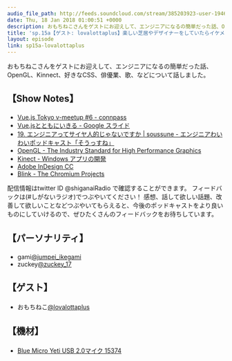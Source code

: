 ```yaml
---
audio_file_path: http://feeds.soundcloud.com/stream/385203923-user-194620696-sp15a-lovalottaplus.mp3
date: Thu, 18 Jan 2018 01:00:51 +0000
description: おもちねこさんをゲストにお迎えして、エンジニアになるの簡単だった話、OpenGL、Kinnect、好きなCSS、俳優業、歌、などについて話しました。
title: 'sp.15a【ゲスト: lovalottaplus】楽しい芝居やデザイナーをしていたらイケメンエンジニアになっていた話'
layout: episode
link: sp15a-lovalottaplus
---
```


<p><span>おもちねこさんをゲストにお迎えして、エンジニアになるの簡単だった話、OpenGL、Kinnect、好きなCSS、俳優業、歌、などについて話しました。</span></p>
<h2>
  <p>【Show Notes】</p>
</h2>
<ul>
  <li><a href="https://vuejs-meetup.connpass.com/event/69761/" target="_blank">Vue.js Tokyo v-meetup #6 - connpass</a></li>
  <li><a href="https://docs.google.com/presentation/d/1s1clv2XmtQRI6izjbsWJjpkYrfk0ALUEuKVoaPVwjwg" target="_blank">Vue.jsとともにいきる - Google スライド</a></li>
  <li><a href="https://soussune.com/episode/19" target="_blank">19. エンジニアってサイヤ人的じゃないですか | soussune - エンジニアわいわいポッドキャスト「そうっすね」</a></li>
  <li><a href="https://www.opengl.org/" target="_blank">OpenGL - The Industry Standard for High Performance Graphics</a></li>
  <li><a href="https://developer.microsoft.com/ja-jp/windows/kinect" target="_blank">Kinect - Windows アプリの開発</a></li>
  <li><a href="http://www.adobe.com/jp/products/indesign.html" target="_blank">Adobe InDesign CC</a></li>
  <li><a href="https://www.chromium.org/blink" target="_blank">Blink - The Chromium Projects</a></li>
</ul>
<p><span>
  配信情報はtwitter ID @shiganaiRadio で確認することができます。
  フィードバックは(#しがないラジオ)でつぶやいてください！
  感想、話して欲しい話題、改善して欲しいことなどつぶやいてもらえると、今後のポッドキャストをより良いものにしていけるので、ぜひたくさんのフィードバックをお待ちしています。
</span></p>
<h2>
  <p>【パーソナリティ】</p>
</h2>
<ul>
    <li>gami<a href="https://twitter.com/search?q=%40jumpei_ikegami&src=typd&lang=ja" target="_blank">@jumpei_ikegami</a></li>
    <li>zuckey<a href="https://twitter.com/search?q=%40zuckey_17&src=typd&lang=ja" target="_blank">@zuckey_17</a></li>
</ul>
<h2>
  <p>【ゲスト】</p>
</h2>
<ul>
  <li>おもちねこ<a href="https://twitter.com/lovalottaplus" target="_blank">@lovalottaplus</a></li>
</ul>
<h2>
  <p>【機材】</p>
</h2>
<ul>
    <li><a href="http://amzn.to/2tlkud3" target="_blank">Blue Micro Yeti USB 2.0マイク 15374</a></li>
</ul>
